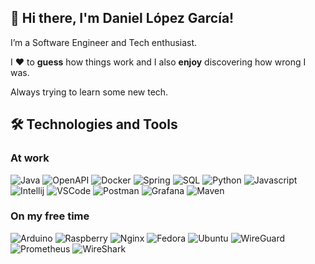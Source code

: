 ## 👋 Hi there, I'm Daniel López García!
I’m a Software Engineer and Tech enthusiast.

I ❤️ to **guess** how things work and I also **enjoy** discovering how wrong I was.

Always trying to learn some new tech.

## 🛠️ Technologies and Tools
### At work
<p>
  <img alt="Java" src="https://img.shields.io/badge/-Java-F46800?style=flat&logo=java&logoColor=white" />
  <img alt="OpenAPI" src="https://img.shields.io/badge/-OpenAPI-%23Clojure?style=flat&logo=swagger&logoColor=white" />
  <img alt="Docker" src="https://img.shields.io/badge/-Docker-2496ED?style=flat&logo=docker&logoColor=white" />
  <img alt="Spring" src="https://img.shields.io/badge/Spring-6DB33F?style=flat&logo=spring&logoColor=white" />
  <img alt="SQL" src="https://img.shields.io/badge/SQL-003545?style=flat&logo=mariadb&logoColor=white" />
  <img alt="Python" src="https://img.shields.io/badge/-Python-3776AB?style=flat&logo=python&logoColor=white" />
  <img alt="Javascript" src="https://img.shields.io/badge/-Javascript-%23323330.svg?style=flat&logo=javascript&logoColor=%23F7DF1E" />
  <img alt="Intellij" src="https://img.shields.io/badge/-IntelliJ-000000.svg?style=flat&logo=intellij-idea&logoColor=white" />
  <img alt="VSCode" src="https://img.shields.io/badge/-VSCode-007ACC?style=flat&logo=visual-studio-code&logoColor=white" />
  <img alt="Postman" src="https://img.shields.io/badge/Postman-FF6C37?style=flat&logo=postman&logoColor=white" />  
  <img alt="Grafana" src="https://img.shields.io/badge/-Grafana-F46800?style=flat&logo=grafana&logoColor=white" />  
  <img alt="Maven" src="https://img.shields.io/badge/-Maven-C71A36?style=flat&logo=Apache%20Maven&logoColor=white" />
</p>

### On my free time
<p>
  <img alt="Arduino" src="https://img.shields.io/badge/-Arduino-00979D?style=flat&logo=Arduino&logoColor=white" />
  <img alt="Raspberry" src="https://img.shields.io/badge/-Raspberry-C51A4A?style=flat&logo=Raspberry-Pi&logoColor=white" />
  <img alt="Nginx" src="https://img.shields.io/badge/-Nginx-009639?style=flat&logo=nginx&logoColor=white" />
  <img alt="Fedora" src="https://img.shields.io/badge/Fedora-294172?style=flat&logo=linux&logoColor=white" /> 
  <img alt="Ubuntu" src="https://img.shields.io/badge/-Ubuntu-E95420?style=flat&logo=ubuntu&logoColor=white" /> 
  <img alt="WireGuard" src="https://img.shields.io/badge/-WireGuard-88171A?style=flat&logo=wireguard&logoColor=white" />
  <img alt="Prometheus" src="https://img.shields.io/badge/-Prometheus-E6522C?style=flat&logo=prometheus&logoColor=white" />
  <img alt="WireShark" src="https://img.shields.io/badge/-WireShark-1679A7?style=flat&logo=wireshark&logoColor=white" /> 
</p>

